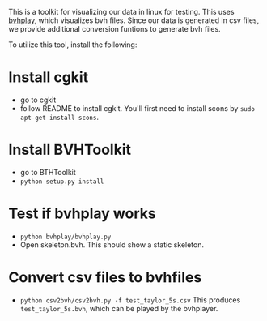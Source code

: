 This is a toolkit for visualizing our data in linux for testing. This uses [bvhplay](https://sites.google.com/a/cgspeed.com/cgspeed/bvhplay), which visualizes bvh files. Since our data is generated in csv files, we provide additional conversion funtions to generate bvh files.

To utilize this tool, install the following:

# Install cgkit
 - go to cgkit
 - follow README to install cgkit. You'll first need to install scons by `sudo apt-get install scons`.

# Install BVHToolkit
 - go to BTHToolkit
 - ```python setup.py install```

# Test if bvhplay works
 - ```python bvhplay/bvhplay.py```
 - Open skeleton.bvh. This should show a static skeleton. 

# Convert csv files to bvhfiles
 - ```python csv2bvh/csv2bvh.py -f test_taylor_5s.csv```
This produces `test_taylor_5s.bvh`, which can be played by the bvhplayer.



